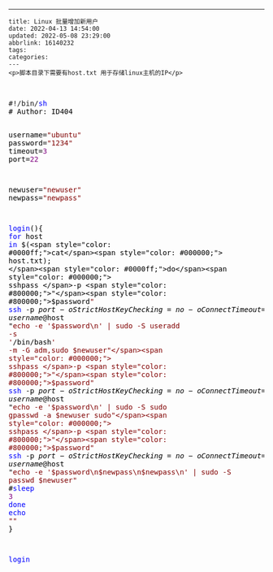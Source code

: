 ---
    title: Linux 批量增加新用户
    date: 2022-04-13 14:54:00
    updated: 2022-05-08 23:29:00
    abbrlink: 16140232
    tags:
    categories:
    ---
    <p>脚本目录下需要有host.txt 用于存储linux主机的IP</p>
<p>&nbsp;</p>
<div class="cnblogs_code">
<pre>#!/bin/<span style="color: #0000ff;">sh</span><span style="color: #000000;">
# Author: ID404


username</span>=<span style="color: #800000;">"</span><span style="color: #800000;">ubuntu</span><span style="color: #800000;">"</span><span style="color: #000000;">
password</span>=<span style="color: #800000;">"</span><span style="color: #800000;">1234</span><span style="color: #800000;">"</span><span style="color: #000000;">
timeout</span>=<span style="color: #800080;">3</span><span style="color: #000000;">
port</span>=<span style="color: #800080;">22</span><span style="color: #000000;">

newuser</span>=<span style="color: #800000;">"</span><span style="color: #800000;">newuser</span><span style="color: #800000;">"</span><span style="color: #000000;">
newpass</span>=<span style="color: #800000;">"</span><span style="color: #800000;">newpass</span><span style="color: #800000;">"</span>

<span style="color: #0000ff;">login</span><span style="color: #000000;">(){
    </span><span style="color: #0000ff;">for</span> host <span style="color: #0000ff;">in</span> $(<span style="color: #0000ff;">cat</span><span style="color: #000000;"> host.txt);
    </span><span style="color: #0000ff;">do</span><span style="color: #000000;">
        sshpass </span>-p <span style="color: #800000;">"</span><span style="color: #800000;">$password</span><span style="color: #800000;">"</span> <span style="color: #0000ff;">ssh</span> -p $port -o StrictHostKeyChecking=no -o ConnectTimeout=$timeout $username@$host "<span style="color: #800000;">echo -e '$password\n' | sudo -S useradd -s </span><span style="color: #800000;">'</span>/bin/bash<span style="color: #800000;">'</span><span style="color: #800000;"> -m -G adm,sudo $newuser"</span><span style="color: #000000;">
        sshpass </span>-p <span style="color: #800000;">"</span><span style="color: #800000;">$password</span><span style="color: #800000;">"</span> <span style="color: #0000ff;">ssh</span> -p $port -o StrictHostKeyChecking=no -o ConnectTimeout=$timeout $username@$host "<span style="color: #800000;">echo -e '$password\n' | sudo -S sudo gpasswd -a $newuser sudo"</span><span style="color: #000000;">
        sshpass </span>-p <span style="color: #800000;">"</span><span style="color: #800000;">$password</span><span style="color: #800000;">"</span> <span style="color: #0000ff;">ssh</span> -p $port -o StrictHostKeyChecking=no -o ConnectTimeout=$timeout $username@$host "<span style="color: #800000;">echo -e '$password\n$newpass\n$newpass\n' | sudo -S passwd $newuser"</span><span style="color: #000000;">
        #</span><span style="color: #0000ff;">sleep</span> <span style="color: #800080;">3</span>
    <span style="color: #0000ff;">done</span>
    <span style="color: #0000ff;">echo</span> <span style="color: #800000;">""</span><span style="color: #000000;">
}

</span><span style="color: #0000ff;">login</span></pre>
</div>
<p>&nbsp;</p>
    